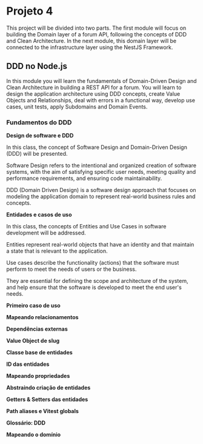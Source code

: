 # Projeto 4

This project will be divided into two parts. The first module will focus on building the Domain layer of a forum API, following the concepts of DDD and Clean Architecture. In the next module, this domain layer will be connected to the infrastructure layer using the NestJS Framework.

## DDD no Node.js

In this module you will learn the fundamentals of Domain-Driven Design and Clean Architecture in building a REST API for a forum. You will learn to design the application architecture using DDD concepts, create Value Objects and Relationships, deal with errors in a functional way, develop use cases, unit tests, apply Subdomains and Domain Events.

### Fundamentos do DDD

**Design de software e DDD**

In this class, the concept of Software Design and Domain-Driven Design (DDD) will be presented.

Software Design refers to the intentional and organized creation of software systems, with the aim of satisfying specific user needs, meeting quality and performance requirements, and ensuring code maintainability.

DDD (Domain Driven Design) is a software design approach that focuses on modeling the application domain to represent real-world business rules and concepts.

**Entidades e casos de uso**

In this class, the concepts of Entities and Use Cases in software development will be addressed.

Entities represent real-world objects that have an identity and that maintain a state that is relevant to the application.

Use cases describe the functionality (actions) that the software must perform to meet the needs of users or the business.

They are essential for defining the scope and architecture of the system, and help ensure that the software is developed to meet the end user's needs.

**Primeiro caso de uso**

**Mapeando relacionamentos**

**Dependências externas**

**Value Object de slug**

**Classe base de entidades**

**ID das entidades**

**Mapeando propriedades**

**Abstraindo criação de entidades**

**Getters & Setters das entidades**

**Path aliases e Vitest globals**

**Glossário: DDD**

**Mapeando o domínio**
